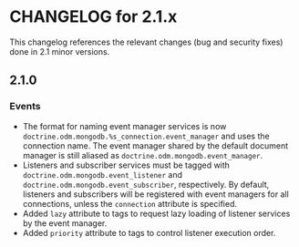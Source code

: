 CHANGELOG for 2.1.x
===================

This changelog references the relevant changes (bug and security fixes) done
in 2.1 minor versions.

2.1.0
-----

### Events

 * The format for naming event manager services is now
   `doctrine.odm.mongodb.%s_connection.event_manager` and uses the connection
   name. The event manager shared by the default document manager is still
   aliased as `doctrine.odm.mongodb.event_manager`.
 * Listeners and subscriber services must be tagged with 
   `doctrine.odm.mongodb.event_listener` and
   `doctrine.odm.mongodb.event_subscriber`, respectively. By default, listeners
   and subscribers will be registered with event managers for all connections,
   unless the `connection` attribute is specified.
 * Added `lazy` attribute to tags to request lazy loading of listener services
   by the event manager.
 * Added `priority` attribute to tags to control listener execution order.
